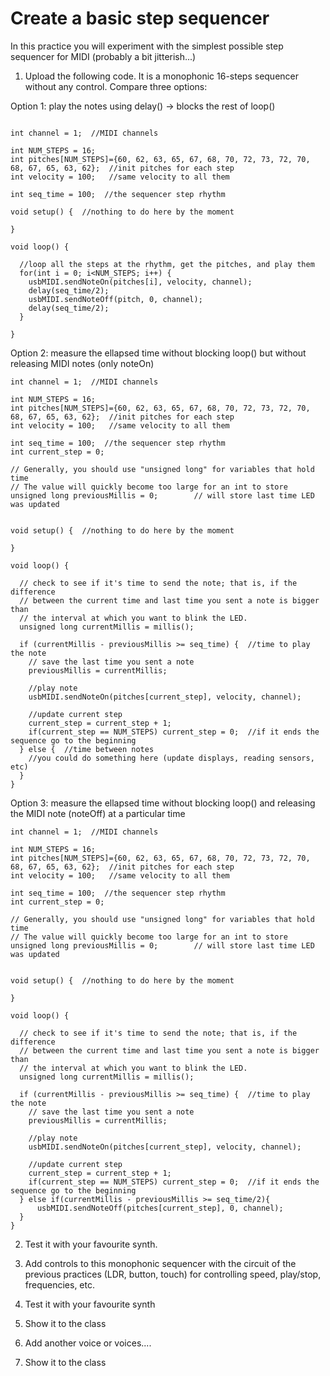 # Create a basic step sequencer

In this practice you will experiment with the simplest possible step sequencer for MIDI (probably a bit jitterish...)

1) Upload the following code. It is a monophonic 16-steps sequencer without any control. Compare three options:

Option 1: play the notes using delay() -> blocks the rest of loop()
```

int channel = 1;  //MIDI channels

int NUM_STEPS = 16;
int pitches[NUM_STEPS]={60, 62, 63, 65, 67, 68, 70, 72, 73, 72, 70, 68, 67, 65, 63, 62};  //init pitches for each step
int velocity = 100;   //same velocity to all them

int seq_time = 100;  //the sequencer step rhythm

void setup() {  //nothing to do here by the moment

}

void loop() {

  //loop all the steps at the rhythm, get the pitches, and play them
  for(int i = 0; i<NUM_STEPS; i++) {
    usbMIDI.sendNoteOn(pitches[i], velocity, channel);
    delay(seq_time/2);
    usbMIDI.sendNoteOff(pitch, 0, channel);
    delay(seq_time/2);
  }

}
```
Option 2: measure the ellapsed time without blocking loop() but without releasing MIDI notes (only noteOn)

```
int channel = 1;  //MIDI channels

int NUM_STEPS = 16;
int pitches[NUM_STEPS]={60, 62, 63, 65, 67, 68, 70, 72, 73, 72, 70, 68, 67, 65, 63, 62};  //init pitches for each step
int velocity = 100;   //same velocity to all them

int seq_time = 100;  //the sequencer step rhythm
int current_step = 0;

// Generally, you should use "unsigned long" for variables that hold time
// The value will quickly become too large for an int to store
unsigned long previousMillis = 0;        // will store last time LED was updated


void setup() {  //nothing to do here by the moment

}

void loop() {

  // check to see if it's time to send the note; that is, if the difference
  // between the current time and last time you sent a note is bigger than
  // the interval at which you want to blink the LED.
  unsigned long currentMillis = millis();

  if (currentMillis - previousMillis >= seq_time) {  //time to play the note
    // save the last time you sent a note
    previousMillis = currentMillis;
    
    //play note 
    usbMIDI.sendNoteOn(pitches[current_step], velocity, channel);
    
    //update current step
    current_step = current_step + 1;
    if(current_step == NUM_STEPS) current_step = 0;  //if it ends the sequence go to the beginning  
  } else {  //time between notes
    //you could do something here (update displays, reading sensors, etc)
  }
}

```
Option 3: measure the ellapsed time without blocking loop() and releasing the MIDI note (noteOff) at a particular time

```
int channel = 1;  //MIDI channels

int NUM_STEPS = 16;
int pitches[NUM_STEPS]={60, 62, 63, 65, 67, 68, 70, 72, 73, 72, 70, 68, 67, 65, 63, 62};  //init pitches for each step
int velocity = 100;   //same velocity to all them

int seq_time = 100;  //the sequencer step rhythm
int current_step = 0;

// Generally, you should use "unsigned long" for variables that hold time
// The value will quickly become too large for an int to store
unsigned long previousMillis = 0;        // will store last time LED was updated


void setup() {  //nothing to do here by the moment

}

void loop() {

  // check to see if it's time to send the note; that is, if the difference
  // between the current time and last time you sent a note is bigger than
  // the interval at which you want to blink the LED.
  unsigned long currentMillis = millis();

  if (currentMillis - previousMillis >= seq_time) {  //time to play the note
    // save the last time you sent a note
    previousMillis = currentMillis;
    
    //play note 
    usbMIDI.sendNoteOn(pitches[current_step], velocity, channel);
    
    //update current step
    current_step = current_step + 1;
    if(current_step == NUM_STEPS) current_step = 0;  //if it ends the sequence go to the beginning  
  } else if(currentMillis - previousMillis >= seq_time/2){
      usbMIDI.sendNoteOff(pitches[current_step], 0, channel);
  }
}

```

2) Test it with your favourite synth. 
  
3) Add controls to this monophonic sequencer with the circuit of the previous practices (LDR, button, touch) for controlling speed, play/stop, frequencies, etc. 

4) Test it with your favourite synth

5) Show it to the class

6) Add another voice or voices....

7) Show it to the class
